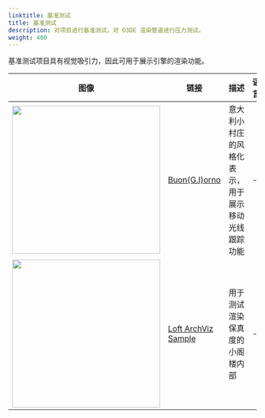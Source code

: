 ```yaml
---
linktitle: 基准测试
title: 基准测试
description: 对项目进行基准测试，对 O3DE 渲染管道进行压力测试。
weight: 400
---
```


基准测试项目具有视觉吸引力，因此可用于展示引擎的渲染功能。

|图像 |链接 |描述 | 语言 |最后更新 |
| - | - | - | - | - |
| <img src="/images/learning-guide/samples/benchmark/buongiorno.png" width="300px" /> | [Buon(G.I)orno ](https://github.com/o3de/buongiorno-sample) | 意大利小村庄的风格化表示，用于展示移动光线跟踪功能 | - | O3DE **23.10.3**. April 28, 2024 |
| <img src="/images/learning-guide/samples/benchmark/loft-archviz-sample.png" width="300px" /> | [Loft ArchViz Sample](https://github.com/o3de/loft-arch-vis-sample) | 用于测试渲染保真度的小阁楼内部 | - | O3DE **23.10.3**. April 28, 2024 |

